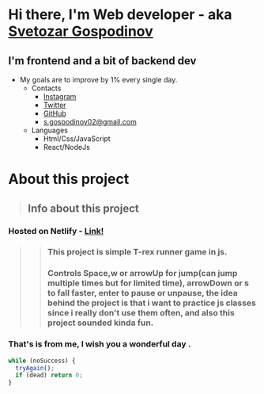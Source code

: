 # Hi there, I'm Web developer - aka [Svetozar Gospodinov](https://react-site-portfolio.netlify.app/)

## I'm frontend and a bit of backend dev

- My goals are to improve by 1% every single day.
  - Contacts
    - [Instagram](https://www.instagram.com/heyits.me902/)
    - [Twitter](https://twitter.com/SvetozarZaauna)
    - [GitHub](https://github.com/svetozar12)
    - <s.gospodinov02@gmail.com>
  - Languages
    - Html/Css/JavaScript
    - React/NodeJs

# About this project

> ## Info about this project <br/>

### Hosted on Netlify - [Link!](https://t-rexrunner-game.netlify.app/)

> > ### This project is simple T-rex runner game in js.
> >
> > ### Controls Space,w or arrowUp for jump(can jump multiple times but for limited time), arrowDown or s to fall faster, enter to pause or unpause, the idea behind the project is that i want to practice js classes since i really don't use them often, and also this project sounded kinda fun.

### That's is from me, I wish you a wonderful day .

```javascript
while (noSuccess) {
  tryAgain();
  if (dead) return 0;
}
```

  <!-- ctrl shift v -->
